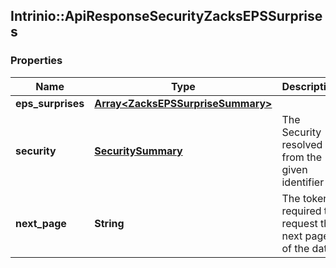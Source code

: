 ## Intrinio::ApiResponseSecurityZacksEPSSurprises

### Properties
Name | Type | Description | Notes
------------ | ------------- | ------------- | -------------
**eps_surprises** | [**Array&lt;ZacksEPSSurpriseSummary&gt;**](ZacksEPSSurpriseSummary.md) |  | [optional] 
**security** | [**SecuritySummary**](SecuritySummary.md) | The Security resolved from the given identifier | [optional] 
**next_page** | **String** | The token required to request the next page of the data | [optional] 


